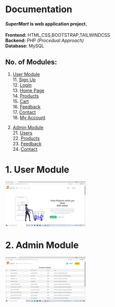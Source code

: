 # Documentation

#### *SuperMart* is web application project.

 **Frontend:** HTML,CSS,BOOTSTRAP,TAILWINDCSS <br />
 **Backend:** PHP *(Procedual Approach)* <br />
 **Database:** MySQL <br />

 ## No. of Modules:
 1. [User Module](#1-User-Module)  
    11. [Sign Up](#11-Sign-Up)  
    12. [Login](#12-Login)  
    13. [Home Page](#13-Home-Page)  
    14. [Products](#14-Products)  
    15. [Cart](#15-Cart)  
    16. [Feedback](#16-Feedback)  
    17. [Contact](#17-Contact)  
    18. [My Account](#18-My-Account)  

 2. [Admin Module](#2-Admin-Module)  
    21. [Users](#21-Users)  
    22. [Products](#22-Products)  
    23. [Feedback](#23-Feedback)  
    24. [Contact](#24-Contact)  

# 1. User Module
<img src="Screenshots/home_without_login.png" width="50%">

# 2. Admin Module
<img src="Screenshots/products_details_admin.png" width="50%">



